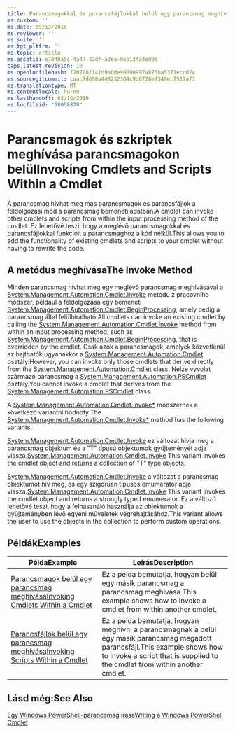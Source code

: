 ```yaml
---
title: Parancsmagokkal és parancsfájlokkal belül egy parancsmag meghívása |} A Microsoft Docs
ms.custom: ''
ms.date: 09/13/2016
ms.reviewer: ''
ms.suite: ''
ms.tgt_pltfrm: ''
ms.topic: article
ms.assetid: e7040a5c-4a47-42df-a2ea-96b134a4ed9b
caps.latest.revision: 10
ms.openlocfilehash: f20708ff41d9a6de90090997a875ba5371eccd74
ms.sourcegitcommit: caac7d098a448232304c9d6728e7340ec7517a71
ms.translationtype: MT
ms.contentlocale: hu-HU
ms.lasthandoff: 03/16/2019
ms.locfileid: "58058878"
---
```

# <a name="invoking-cmdlets-and-scripts-within-a-cmdlet"></a><span data-ttu-id="39a87-102">Parancsmagok és szkriptek meghívása parancsmagokon belül</span><span class="sxs-lookup"><span data-stu-id="39a87-102">Invoking Cmdlets and Scripts Within a Cmdlet</span></span>

<span data-ttu-id="39a87-103">A parancsmag hívhat meg más parancsmagok és parancsfájlok a feldolgozási mód a parancsmag bemeneti adatban.</span><span class="sxs-lookup"><span data-stu-id="39a87-103">A cmdlet can invoke other cmdlets and scripts from within the input processing method of the cmdlet.</span></span> <span data-ttu-id="39a87-104">Ez lehetővé teszi, hogy a meglévő parancsmagokkal és parancsfájlokkal funkcióit a parancsmaghoz a kód nélkül.</span><span class="sxs-lookup"><span data-stu-id="39a87-104">This allows you to add the functionality of existing cmdlets and scripts to your cmdlet without having to rewrite the code.</span></span>

## <a name="the-invoke-method"></a><span data-ttu-id="39a87-105">A metódus meghívása</span><span class="sxs-lookup"><span data-stu-id="39a87-105">The Invoke Method</span></span>

<span data-ttu-id="39a87-106">Minden parancsmag hívhat meg egy meglévő parancsmag meghívásával a [System.Management.Automation.Cmdlet.Invoke](/dotnet/api/System.Management.Automation.Cmdlet.Invoke) metodu z pracovního módszer, például a feldolgozása egy bemeneti [ System.Management.Automation.Cmdlet.BeginProcessing](/dotnet/api/System.Management.Automation.Cmdlet.BeginProcessing), amely pedig a parancsmag által felülbírálható.</span><span class="sxs-lookup"><span data-stu-id="39a87-106">All cmdlets can invoke an existing cmdlet by calling the [System.Management.Automation.Cmdlet.Invoke](/dotnet/api/System.Management.Automation.Cmdlet.Invoke) method from within an input processing method, such as [System.Management.Automation.Cmdlet.BeginProcessing](/dotnet/api/System.Management.Automation.Cmdlet.BeginProcessing), that is overridden by the cmdlet.</span></span> <span data-ttu-id="39a87-107">Csak azok a parancsmagok, amelyek közvetlenül az hajthatók ugyanakkor a [System.Management.Automation.Cmdlet](/dotnet/api/System.Management.Automation.Cmdlet) osztály.</span><span class="sxs-lookup"><span data-stu-id="39a87-107">However, you can invoke only those cmdlets that derive directly from the [System.Management.Automation.Cmdlet](/dotnet/api/System.Management.Automation.Cmdlet) class.</span></span> <span data-ttu-id="39a87-108">Nelze vyvolat származó parancsmag a [System.Management.Automation.PSCmdlet](/dotnet/api/System.Management.Automation.PSCmdlet) osztály.</span><span class="sxs-lookup"><span data-stu-id="39a87-108">You cannot invoke a cmdlet that derives from the [System.Management.Automation.PSCmdlet](/dotnet/api/System.Management.Automation.PSCmdlet) class.</span></span>

<span data-ttu-id="39a87-109">A [System.Management.Automation.Cmdlet.Invoke\*](/dotnet/api/System.Management.Automation.Cmdlet.Invoke) módszernek a következő variantní hodnoty.</span><span class="sxs-lookup"><span data-stu-id="39a87-109">The [System.Management.Automation.Cmdlet.Invoke\*](/dotnet/api/System.Management.Automation.Cmdlet.Invoke) method has the following variants.</span></span>

<span data-ttu-id="39a87-110">[System.Management.Automation.Cmdlet.Invoke](/dotnet/api/System.Management.Automation.Cmdlet.Invoke) ez változat hívja meg a parancsmag objektum és a "T" típusú objektumok gyűjteményét adja vissza.</span><span class="sxs-lookup"><span data-stu-id="39a87-110">[System.Management.Automation.Cmdlet.Invoke](/dotnet/api/System.Management.Automation.Cmdlet.Invoke) This variant invokes the cmdlet object and returns a collection of "T" type objects.</span></span>

<span data-ttu-id="39a87-111">[System.Management.Automation.Cmdlet.Invoke](/dotnet/api/System.Management.Automation.Cmdlet.Invoke) a változat a parancsmag objektumot hív meg, és egy szigorúan típusos emumerator adja vissza.</span><span class="sxs-lookup"><span data-stu-id="39a87-111">[System.Management.Automation.Cmdlet.Invoke](/dotnet/api/System.Management.Automation.Cmdlet.Invoke) This variant invokes the cmdlet object and returns a strongly typed emumerator.</span></span> <span data-ttu-id="39a87-112">Ez a változó lehetővé teszi, hogy a felhasználó használja az objektumok a gyűjteményben lévő egyéni műveletek végrehajtásához.</span><span class="sxs-lookup"><span data-stu-id="39a87-112">This variant allows the user to use the objects in the collection to perform custom operations.</span></span>

## <a name="examples"></a><span data-ttu-id="39a87-113">Példák</span><span class="sxs-lookup"><span data-stu-id="39a87-113">Examples</span></span>

|<span data-ttu-id="39a87-114">Példa</span><span class="sxs-lookup"><span data-stu-id="39a87-114">Example</span></span>|<span data-ttu-id="39a87-115">Leírás</span><span class="sxs-lookup"><span data-stu-id="39a87-115">Description</span></span>|
|-------------|-----------------|
|[<span data-ttu-id="39a87-116">Parancsmagok belül egy parancsmag meghívása</span><span class="sxs-lookup"><span data-stu-id="39a87-116">Invoking Cmdlets Within a Cmdlet</span></span>](./how-to-invoke-a-cmdlet-from-within-a-cmdlet.md)|<span data-ttu-id="39a87-117">Ez a példa bemutatja, hogyan belül egy másik parancsmag a parancsmag meghívása.</span><span class="sxs-lookup"><span data-stu-id="39a87-117">This example shows how to invoke a cmdlet from within another cmdlet.</span></span>|
|[<span data-ttu-id="39a87-118">Parancsfájlok belül egy parancsmag meghívása</span><span class="sxs-lookup"><span data-stu-id="39a87-118">Invoking Scripts Within a Cmdlet</span></span>](./how-to-invoke-scripts-within-a-cmdlet.md)|<span data-ttu-id="39a87-119">Ez a példa bemutatja, hogyan meghívni a parancsmagnak a belül egy másik parancsmag megadott parancsfájl.</span><span class="sxs-lookup"><span data-stu-id="39a87-119">This example shows how to invoke a script that is supplied to the cmdlet from within another cmdlet.</span></span>|

## <a name="see-also"></a><span data-ttu-id="39a87-120">Lásd még:</span><span class="sxs-lookup"><span data-stu-id="39a87-120">See Also</span></span>

[<span data-ttu-id="39a87-121">Egy Windows PowerShell-parancsmag írása</span><span class="sxs-lookup"><span data-stu-id="39a87-121">Writing a Windows PowerShell Cmdlet</span></span>](./writing-a-windows-powershell-cmdlet.md)
